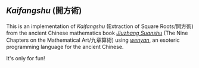 ## *Kaifangshu* (開方術)

This is an implementation of *Kaifangshu* (Extraction of Square Roots/開方術) from the ancient Chinese mathematics book [*Jiuzhang Suanshu*](https://en.wikipedia.org/wiki/The_Nine_Chapters_on_the_Mathematical_Art) (The Nine Chapters on the Mathematical Art/九章算術) using [*wenyan*](https://github.com/LingDong-/wenyan-lang), an esoteric programming language for the ancient Chinese.

It's only for fun!
